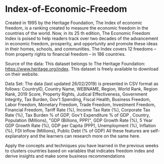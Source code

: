 # Index-of-Economic-Freedom
Created in 1995 by the Heritage Foundation, The Index of economic freedom, is a ranking created to measure the economic freedom in the countries of the world. Now, in its 25 th edition, The Economic Freedom Index is poised to help readers track over two decades of the advancement in economic freedom, prosperity, and opportunity and promote these ideas in their homes, schools, and communities. The Index covers 12 freedoms – from property rights to financial freedom – in 186 countries.

Source of the data:
This dataset belongs to The Heritage Foundation: https://www.heritage.org/index. This dataset is freely available to download on their website.

Data Set:
The data (last updated 26/02/2019) is presented in CSV format as follows: CountryID, Country Name, WEBNAME, Region, World Rank, Region Rank, 2019 Score, Property Rights, Judical Effectiveness, Government Integrity, Tax Burden, Gov't Spending, Fiscal Health, Business Freedom, Labor Freedom, Monetary Freedom, Trade Freedom, Investment Freedom, Financial Freedom, Tariff Rate (%), Income Tax Rate (%), Corporate Tax Rate (%), Tax Burden % of GDP, Gov't Expenditure % of GDP , Country, Population (Millions), "GDP (Billions, PPP)", GDP Growth Rate (%), 5 Year GDP Growth Rate (%), GDP per Capita (PPP), Unemployment (%), Inflation (%), FDI Inflow (Millions), Public Debt (% of GDP) All these features are self-explanatory and the learners can research more on the same here.

Apply the concepts and techniques you have learned in the previous weeks to clusters countries based on variables that indicates freedom index and derive insights and make some business recommendations
